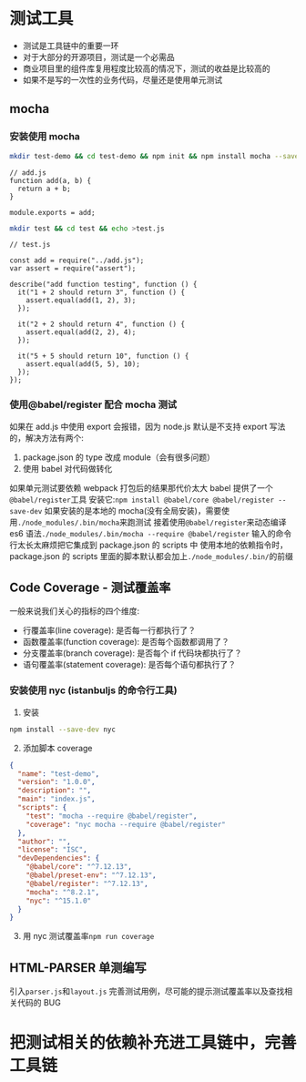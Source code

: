 # 测试工具

- 测试是工具链中的重要一环
- 对于大部分的开源项目，测试是一个必需品
- 商业项目里的组件库复用程度比较高的情况下，测试的收益是比较高的
- 如果不是写的一次性的业务代码，尽量还是使用单元测试

## mocha

### 安装使用 mocha

```bash
mkdir test-demo && cd test-demo && npm init && npm install mocha --save-dev && echo >.gitignore /node_modules/
```

```es6
// add.js
function add(a, b) {
  return a + b;
}

module.exports = add;
```

```bash
mkdir test && cd test && echo >test.js
```

```es6
// test.js

const add = require("../add.js");
var assert = require("assert");

describe("add function testing", function () {
  it("1 + 2 should return 3", function () {
    assert.equal(add(1, 2), 3);
  });

  it("2 + 2 should return 4", function () {
    assert.equal(add(2, 2), 4);
  });

  it("5 + 5 should return 10", function () {
    assert.equal(add(5, 5), 10);
  });
});
```

### 使用@babel/register 配合 mocha 测试

如果在 add.js 中使用 export 会报错，因为 node.js 默认是不支持 export 写法的，解决方法有两个:

1. package.json 的 type 改成 module（会有很多问题）
2. 使用 babel 对代码做转化

如果单元测试要依赖 webpack 打包后的结果那代价太大
babel 提供了一个`@babel/register`工具
安装它:`npm install @babel/core @babel/register --save-dev`
如果安装的是本地的 mocha(没有全局安装)，需要使用`./node_modules/.bin/mocha`来跑测试
接着使用`@babel/register`来动态编译 es6 语法`./node_modules/.bin/mocha --require @babel/register`
输入的命令行太长太麻烦把它集成到 package.json 的 scripts 中
使用本地的依赖指令时，package.json 的 scripts 里面的脚本默认都会加上`./node_modules/.bin/`的前缀

## Code Coverage - 测试覆盖率

一般来说我们关心的指标的四个维度:

- 行覆盖率(line coverage): 是否每一行都执行了？
- 函数覆盖率(function coverage): 是否每个函数都调用了？
- 分支覆盖率(branch coverage): 是否每个 if 代码块都执行了？
- 语句覆盖率(statement coverage): 是否每个语句都执行了？

### 安装使用 nyc (istanbuljs 的命令行工具)

1. 安装

```bash
npm install --save-dev nyc
```

2. 添加脚本 coverage

```JSON
{
  "name": "test-demo",
  "version": "1.0.0",
  "description": "",
  "main": "index.js",
  "scripts": {
    "test": "mocha --require @babel/register",
    "coverage": "nyc mocha --require @babel/register"
  },
  "author": "",
  "license": "ISC",
  "devDependencies": {
    "@babel/core": "^7.12.13",
    "@babel/preset-env": "^7.12.13",
    "@babel/register": "^7.12.13",
    "mocha": "^8.2.1",
    "nyc": "^15.1.0"
  }
}

```

3. 用 nyc 测试覆盖率`npm run coverage`

## HTML-PARSER 单测编写

引入`parser.js`和`layout.js`
完善测试用例，尽可能的提示测试覆盖率以及查找相关代码的 BUG

# 把测试相关的依赖补充进工具链中，完善工具链

##
